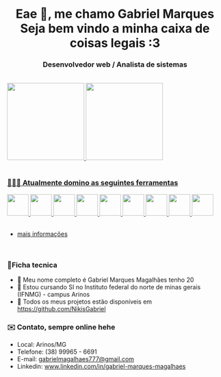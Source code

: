 <h1 align="center">Eae 👋, me chamo Gabriel Marques<br>Seja bem vindo a minha caixa de coisas legais :3</h1>

<h3 align="center">Desenvolvedor web / Analista de sistemas</h3>
<br>
<div>
  <a href="https://github.com/NikisGabriel">
  <img height="180em" src="https://github-readme-stats.vercel.app/api?username=NikisGabriel&show_icons=true&theme=monokai&include_all_commits=true&count_private=true">
  <img height="180em" src="https://github-readme-stats.vercel.app/api/top-langs/?username=NikisGabriel&layout=compact&langs_count=8&theme=monokai">
</div>
<br>
<h3>👨🏽‍💻 Atualmente domino as seguintes ferramentas</h3>

<div>
<img src="https://cdn.jsdelivr.net/gh/devicons/devicon/icons/yarn/yarn-original.svg" width='50' />
<img src="https://cdn.jsdelivr.net/gh/devicons/devicon/icons/vscode/vscode-original.svg" width='50' />
<img src="https://cdn.jsdelivr.net/gh/devicons/devicon/icons/css3/css3-original.svg" width='50' />
<img src="https://cdn.jsdelivr.net/gh/devicons/devicon/icons/html5/html5-original.svg" width='50' />
<img src="https://cdn.jsdelivr.net/gh/devicons/devicon/icons/sass/sass-original.svg" width='50' />
<img src="https://cdn.jsdelivr.net/gh/devicons/devicon/icons/bootstrap/bootstrap-original.svg" width='50' />
<img src="https://cdn.jsdelivr.net/gh/devicons/devicon/icons/javascript/javascript-original.svg" width='50' /> 
<img src="https://cdn.jsdelivr.net/gh/devicons/devicon/icons/typescript/typescript-original.svg" width='50' />
<img src="https://cdn.jsdelivr.net/gh/devicons/devicon/icons/react/react-original.svg" width='50' />
</div>
<br>

* [mais informações](https://github.com/NikisGabriel/Curriculo)

<br>

<h3>📍Ficha tecnica </h3>

- 👦 Meu nome completo é Gabriel Marques Magalhães tenho 20
- 📝 Estou cursando SI no Instituto federal do norte de minas gerais (IFNMG) - campus Arinos
- 📁 Todos os meus projetos estão disponíveis em [ https://github.com/NikisGabriel ](https://github.com/NikisGabriel?tab=repositories)

<h3>✉️ Contato, sempre online hehe </h3>

* Local:    Arinos/MG <br>
* Telefone:   (38) 99965 - 6691 <br>
* E-mail:  gabrielmagalhaes777@gmail.com
* Linkedin: www.linkedin.com/in/gabriel-marques-magalhaes
